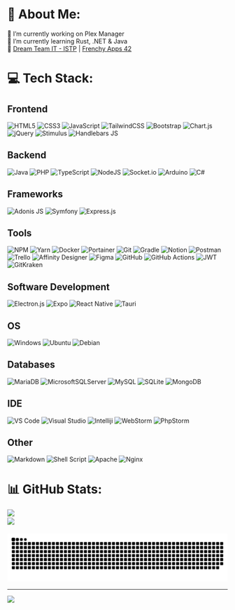 # 💫 About Me:
🔭 I’m currently working on Plex Manager<br>🌱 I’m currently learning Rust, .NET & Java<br>👥 [Dream Team IT - ISTP](https://github.com/istp-irup) | [Frenchy Apps 42](https://github.com/FrApp42)

# 💻 Tech Stack:
## Frontend
![HTML5](https://img.shields.io/badge/html5-%23E34F26.svg?style=for-the-badge&logo=html5&logoColor=white) ![CSS3](https://img.shields.io/badge/css3-%231572B6.svg?style=for-the-badge&logo=css3&logoColor=white) ![JavaScript](https://img.shields.io/badge/javascript-%23323330.svg?style=for-the-badge&logo=javascript&logoColor=%23F7DF1E) ![TailwindCSS](https://img.shields.io/badge/tailwindcss-%2338B2AC.svg?style=for-the-badge&logo=tailwind-css&logoColor=white) ![Bootstrap](https://img.shields.io/badge/bootstrap-%23563D7C.svg?style=for-the-badge&logo=bootstrap&logoColor=white) ![Chart.js](https://img.shields.io/badge/chart.js-F5788D.svg?style=for-the-badge&logo=chart.js&logoColor=white) ![jQuery](https://img.shields.io/badge/jquery-%230769AD.svg?style=for-the-badge&logo=jquery&logoColor=white) ![Stimulus](https://img.shields.io/static/v1?message=Stimulus&logo=stimulus&label=&color=77E8B9&logoColor=white&labelColor=&style=for-the-badge) ![Handlebars JS](https://img.shields.io/static/v1?message=Handlebars%20JS&logo=handlebarsdotjs&label=&color=000000&logoColor=white&labelColor=&style=for-the-badge)

## Backend
![Java](https://img.shields.io/badge/java-%23ED8B00.svg?style=for-the-badge&logo=java&logoColor=white) ![PHP](https://img.shields.io/badge/php-%23777BB4.svg?style=for-the-badge&logo=php&logoColor=white) ![TypeScript](https://img.shields.io/badge/typescript-%23007ACC.svg?style=for-the-badge&logo=typescript&logoColor=white) ![NodeJS](https://img.shields.io/badge/node.js-6DA55F?style=for-the-badge&logo=node.js&logoColor=white) ![Socket.io](https://img.shields.io/badge/Socket.io-black?style=for-the-badge&logo=socket.io&badgeColor=010101) ![Arduino](https://img.shields.io/badge/-Arduino-00979D?style=for-the-badge&logo=Arduino&logoColor=white) ![C#](https://img.shields.io/static/v1?message=CSharp&logo=csharp&label=&color=512BD4&logoColor=white&labelColor=&style=for-the-badge)

## Frameworks
![Adonis JS](https://img.shields.io/static/v1?message=Adonis%20JS&logo=adonisjs&label=&color=12101c&logoColor=white&labelColor=&style=for-the-badge) ![Symfony](https://img.shields.io/badge/symfony-%23000000.svg?style=for-the-badge&logo=symfony&logoColor=white) ![Express.js](https://img.shields.io/badge/express.js-%23404d59.svg?style=for-the-badge&logo=express&logoColor=%2361DAFB)

## Tools
![NPM](https://img.shields.io/badge/NPM-%23000000.svg?style=for-the-badge&logo=npm&logoColor=white) ![Yarn](https://img.shields.io/badge/yarn-%232C8EBB.svg?style=for-the-badge&logo=yarn&logoColor=white) ![Docker](https://img.shields.io/badge/docker-%230db7ed.svg?style=for-the-badge&logo=docker&logoColor=white) ![Portainer](https://img.shields.io/static/v1?message=Portainer&logo=portainer&label=&color=13BEF9&logoColor=white&labelColor=&style=for-the-badge) ![Git](https://img.shields.io/badge/Git-fc6d26?style=for-the-badge&logo=git&logoColor=white) ![Gradle](https://img.shields.io/badge/Gradle-02303A.svg?style=for-the-badge&logo=Gradle&logoColor=white) ![Notion](https://img.shields.io/badge/Notion-%23000000.svg?style=for-the-badge&logo=notion&logoColor=white) ![Postman](https://img.shields.io/badge/Postman-FF6C37?style=for-the-badge&logo=postman&logoColor=white) ![Trello](https://img.shields.io/badge/Trello-%23026AA7.svg?style=for-the-badge&logo=Trello&logoColor=white) ![Affinity Designer](https://img.shields.io/badge/affinitydesginer-%231B72BE.svg?style=for-the-badge&logo=affinity-designer&logoColor=white) ![Figma](https://img.shields.io/badge/figma-%23F24E1E.svg?style=for-the-badge&logo=figma&logoColor=white) ![GitHub](https://img.shields.io/badge/GitHub-%23121011.svg?style=for-the-badge&logo=github&logoColor=white) ![GitHub Actions](https://img.shields.io/static/v1?message=GitHub%20Actions&logo=githubactions&label=&color=181717&logoColor=white&labelColor=&style=for-the-badge) ![JWT](https://img.shields.io/badge/JWT-black?style=for-the-badge&logo=JSON%20web%20tokens) ![GitKraken](https://img.shields.io/static/v1?message=GitKraken&logo=gitkraken&label=&color=179287&logoColor=white&labelColor=&style=for-the-badge)

## Software Development
![Electron.js](https://img.shields.io/badge/Electron-191970?style=for-the-badge&logo=Electron&logoColor=white) ![Expo](https://img.shields.io/badge/expo-1C1E24?style=for-the-badge&logo=expo&logoColor=#D04A37) ![React Native](https://img.shields.io/badge/react_native-%2320232a.svg?style=for-the-badge&logo=react&logoColor=%2361DAFB) ![Tauri](https://img.shields.io/static/v1?message=Tauri&logo=tauri&label=&color=ffc131&logoColor=white&labelColor=&style=for-the-badge)

## OS
![Windows](https://img.shields.io/static/v1?message=Windows&logo=windows&label=&color=00a2ed&logoColor=white&labelColor=&style=for-the-badge) ![Ubuntu](https://img.shields.io/static/v1?message=Ubuntu&logo=ubuntu&label=&color=E95420&logoColor=white&labelColor=&style=for-the-badge) ![Debian](https://img.shields.io/static/v1?message=Debian&logo=debian&label=&color=A81D33&logoColor=white&labelColor=&style=for-the-badge)

## Databases
![MariaDB](https://img.shields.io/badge/MariaDB-003545?style=for-the-badge&logo=mariadb&logoColor=white) ![MicrosoftSQLServer](https://img.shields.io/badge/Microsoft%20SQL%20Sever-CC2927?style=for-the-badge&logo=microsoft%20sql%20server&logoColor=white) ![MySQL](https://img.shields.io/badge/mysql-%2300f.svg?style=for-the-badge&logo=mysql&logoColor=white) ![SQLite](https://img.shields.io/badge/sqlite-%2307405e.svg?style=for-the-badge&logo=sqlite&logoColor=white) ![MongoDB](https://img.shields.io/static/v1?message=MongoDB&logo=mongodb&label=&color=47A248&logoColor=white&labelColor=&style=for-the-badge)

## IDE
![VS Code](https://img.shields.io/static/v1?message=VS%20Code&logo=visualstudiocode&label=&color=007ACC&logoColor=white&labelColor=&style=for-the-badge) ![Visual Studio](https://img.shields.io/static/v1?message=Visual%20Studio&logo=visualstudio&label=&color=5C2D91&logoColor=white&labelColor=&style=for-the-badge) ![Intelliji](https://img.shields.io/static/v1?message=Intelliji&logo=intellijidea&label=&color=000000&logoColor=white&labelColor=&style=for-the-badge) ![WebStorm](https://img.shields.io/static/v1?message=WebStorm&logo=webstorm&label=&color=000000&logoColor=white&labelColor=&style=for-the-badge) ![PhpStorm](https://img.shields.io/static/v1?message=PhpStorm&logo=phpstorm&label=&color=000000&logoColor=white&labelColor=&style=for-the-badge) ![]() ![]() ![]()

## Other
![Markdown](https://img.shields.io/badge/markdown-%23000000.svg?style=for-the-badge&logo=markdown&logoColor=white) ![Shell Script](https://img.shields.io/badge/shell_script-%23121011.svg?style=for-the-badge&logo=gnu-bash&logoColor=white) ![Apache](https://img.shields.io/badge/apache-%23D42029.svg?style=for-the-badge&logo=apache&logoColor=white) ![Nginx](https://img.shields.io/badge/nginx-%23009639.svg?style=for-the-badge&logo=nginx&logoColor=white)

# 📊 GitHub Stats:
![](https://github-readme-stats.vercel.app/api/top-langs/?username=Sikelio&theme=tokyonight&hide_border=false&include_all_commits=true&count_private=true&layout=compact) <br>
![](https://github-readme-streak-stats.herokuapp.com/?user=Sikelio&theme=tokyonight&hide_border=false) <br><br>
<img src="https://raw.githubusercontent.com/sikelio/sikelio/output/snake.svg" alt="Snake animation" />

---
[![](https://visitcount.itsvg.in/api?id=Sikelio&icon=0&color=0)](https://visitcount.itsvg.in)
